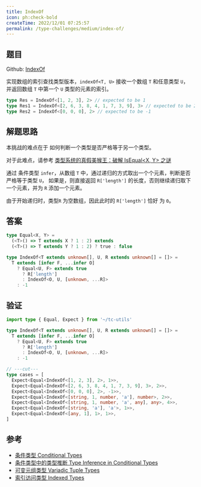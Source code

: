 ```yaml
---
title: IndexOf
icon: ph:check-bold
createTime: 2022/12/01 07:25:57
permalink: /type-challenges/medium/index-of/
---
```


## 题目

Github: [IndexOf](https://github.com/type-challenges/type-challenges/blob/main/questions/05153-medium-indexof/)

实现数组的索引查找类型版本，`indexOf<T, U>` 接收一个数组 `T` 和任意类型 `U`，
并返回数组 `T` 中第一个 `U` 类型的元素的索引。

```ts
type Res = IndexOf<[1, 2, 3], 2> // expected to be 1
type Res1 = IndexOf<[2, 6, 3, 8, 4, 1, 7, 3, 9], 3> // expected to be 2
type Res2 = IndexOf<[0, 0, 0], 2> // expected to be -1
```

## 解题思路

本挑战的难点在于 如何判断一个类型是否严格等于另一个类型。

对于此难点，请参考 [类型系统的真假美猴王：破解 IsEqual<X, Y> 之谜](../../../1.前端/12.TypeScript/isEqual.md)

通过 条件类型 `infer`，从数组 `T` 中，通过递归的方式取出一个个元素，判断是否严格等于类型 `U`，
如果是，则直接返回 `R['length']` 的长度，否则继续递归取下一个元素，并为 `R` 添加一个元素。

由于开始递归时，类型`R` 为空数组，因此此时的 `R['length']` 恰好 为 `0`。

## 答案

```ts
type Equal<X, Y> =
  (<T>() => T extends X ? 1 : 2) extends
  (<T>() => T extends Y ? 1 : 2) ? true : false

type IndexOf<T extends unknown[], U, R extends unknown[] = []> =
  T extends [infer F, ...infer O]
    ? Equal<U, F> extends true
      ? R['length']
      : IndexOf<O, U, [unknown, ...R]>
    : -1
```

## 验证

```ts twoslash
import type { Equal, Expect } from '~/tc-utils'

type IndexOf<T extends unknown[], U, R extends unknown[] = []> =
  T extends [infer F, ...infer O]
    ? Equal<U, F> extends true
      ? R['length']
      : IndexOf<O, U, [unknown, ...R]>
    : -1

// ---cut---
type cases = [
  Expect<Equal<IndexOf<[1, 2, 3], 2>, 1>>,
  Expect<Equal<IndexOf<[2, 6, 3, 8, 4, 1, 7, 3, 9], 3>, 2>>,
  Expect<Equal<IndexOf<[0, 0, 0], 2>, -1>>,
  Expect<Equal<IndexOf<[string, 1, number, 'a'], number>, 2>>,
  Expect<Equal<IndexOf<[string, 1, number, 'a', any], any>, 4>>,
  Expect<Equal<IndexOf<[string, 'a'], 'a'>, 1>>,
  Expect<Equal<IndexOf<[any, 1], 1>, 1>>,
]
```

## 参考

- [条件类型 Conditional Types](https://www.typescriptlang.org/docs/handbook/2/conditional-types.html)
- [条件类型中的类型推断 Type Inference in Conditional Types](https://www.typescriptlang.org/docs/handbook/2/conditional-types.html#inferring-within-conditional-types)
- [可变元组类型 Variadic Tuple Types](https://www.typescriptlang.org/docs/handbook/release-notes/typescript-4-0.html#variadic-tuple-types)
- [索引访问类型 Indexed Types](https://www.typescriptlang.org/docs/handbook/2/indexed-access-types.html)

